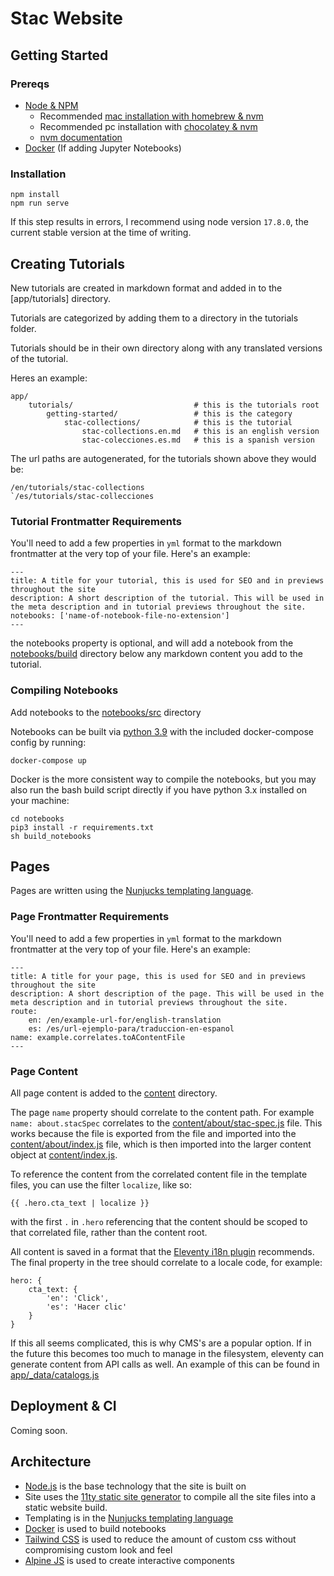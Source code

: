 # Stac Website

## Getting Started

### Prereqs
- [Node & NPM](https://nodejs.org/en/) 
    - Recommended [mac installation with homebrew & nvm](https://formulae.brew.sh/formula/nvm)
    - Recommended pc installation with [chocolatey & nvm](https://community.chocolatey.org/packages/nvm)
    - [nvm documentation](https://github.com/nvm-sh/nvm#readme)
- [Docker](https://www.docker.com/products/docker-desktop/) (If adding Jupyter Notebooks)

### Installation

```
npm install
npm run serve
```

If this step results in errors, I recommend using node version `17.8.0`, the current stable version at the time of writing.

## Creating Tutorials

New tutorials are created in markdown format and added in to the [app/tutorials] directory.

Tutorials are categorized by adding them to a directory in the tutorials folder.

Tutorials should be in their own directory along with any translated versions of the tutorial.

Heres an example:

```
app/
    tutorials/                           # this is the tutorials root
        getting-started/                 # this is the category
            stac-collections/            # this is the tutorial
                stac-collections.en.md   # this is an english version
                stac-colecciones.es.md   # this is a spanish version
```

The url paths are autogenerated, for the tutorials shown above they would be:

```
/en/tutorials/stac-collections
`/es/tutorials/stac-collecciones
```

### Tutorial Frontmatter Requirements

You'll need to add a few properties in `yml` format to the markdown frontmatter at the very top of your file. Here's an example:

```
---
title: A title for your tutorial, this is used for SEO and in previews throughout the site
description: A short description of the tutorial. This will be used in the meta description and in tutorial previews throughout the site.
notebooks: ['name-of-notebook-file-no-extension']
---
```

the notebooks property is optional, and will add a notebook from the [notebooks/build](./notebooks/build) directory below any markdown content you add to the tutorial.

### Compiling Notebooks

Add notebooks to the [notebooks/src](./notebooks/src) directory

Notebooks can be built via [python 3.9](https://github.com/docker-library/python/blob/e3f954f284ab822e939d99bddb3bfb25574f585e/3.9/slim-bullseye/Dockerfile) with the included docker-compose config by running:

```
docker-compose up
```

Docker is the more consistent way to compile the notebooks, but you may also run the bash build script directly if you have python 3.x installed on your machine:

```
cd notebooks
pip3 install -r requirements.txt
sh build_notebooks
```

## Pages

Pages are written using the [Nunjucks templating language](https://mozilla.github.io/nunjucks/).

### Page Frontmatter Requirements

You'll need to add a few properties in `yml` format to the markdown frontmatter at the very top of your file. Here's an example:

```
---
title: A title for your page, this is used for SEO and in previews throughout the site
description: A short description of the page. This will be used in the meta description and in tutorial previews throughout the site.
route:
    en: /en/example-url-for/english-translation
    es: /es/url-ejemplo-para/traduccion-en-espanol
name: example.correlates.toAContentFile
---
```

### Page Content

All page content is added to the [content](content) directory.

The page `name` property should correlate to the content path. For example `name: about.stacSpec` correlates to the [content/about/stac-spec.js](content/about/stac-spec.js) file. This works because the file is exported from the file and imported into the [content/about/index.js](content/about/index.js) file, which is then imported into the larger content object at [content/index.js](content/index.js).

To reference the content from the correlated content file in the template files, you can use the filter `localize`, like so:

```
{{ .hero.cta_text | localize }}
```

with the first `.` in `.hero` referencing that the content should be scoped to that correlated file, rather than the content root.

All content is saved in a format that the [Eleventy i18n plugin](https://www.npmjs.com/package/eleventy-plugin-i18n) recommends. The final property in the tree should correlate to a locale code, for example:

```
hero: {
    cta_text: {
        'en': 'Click',
        'es': 'Hacer clic'
    }
}
```

If this all seems complicated, this is why CMS's are a popular option. If in the future this becomes too much to manage in the filesystem, eleventy can generate content from API calls as well. An example of this can be found in [app/_data/catalogs.js](app/_data/catalogs.js)

## Deployment & CI

Coming soon.

## Architecture

- [Node.js](https://nodejs.org/en/) is the base technology that the site is built on
- Site uses the [11ty static site generator](https://www.11ty.dev/) to compile all the site files into a static website build.
- Templating is in the [Nunjucks templating language](https://mozilla.github.io/nunjucks/)
- [Docker](https://www.docker.com/products/docker-desktop/) is used to build notebooks
- [Tailwind CSS](https://tailwindcss.com/docs/overflow) is used to reduce the amount of custom css without compromising custom look and feel
- [Alpine JS](https://alpinejs.dev/) is used to create interactive components